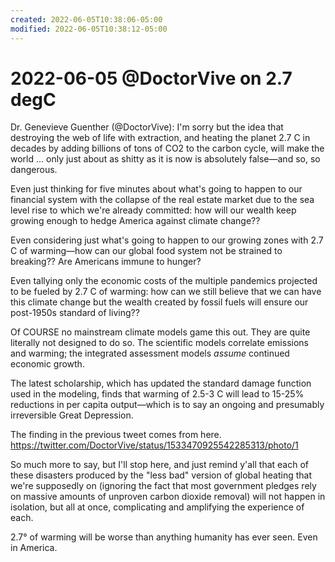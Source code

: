 ```yaml
---
created: 2022-06-05T10:38:06-05:00
modified: 2022-06-05T10:38:12-05:00
---
```

# 2022-06-05 @DoctorVive on 2.7 degC

Dr. Genevieve Guenther (@DoctorVive): I'm sorry but the idea that destroying the web of life with extraction, and heating the planet 2.7 C in decades by adding billions of tons of CO2 to the carbon cycle, will make the world ... only just about as shitty as it is now is absolutely false—and so, so dangerous.

Even just thinking for five minutes about what's going to happen to our financial system with the collapse of the real estate market due to the sea level rise to which we're already committed: how will our wealth keep growing enough to hedge America against climate change??

Even considering just what's going to happen to our growing zones with 2.7 C of warming—how can our global food system not be strained to breaking?? Are Americans immune to hunger?

Even tallying only the economic costs of the multiple pandemics projected to be fueled by 2.7 C of warming: how can we still believe that we can have this climate change but the wealth created by fossil fuels will ensure our post-1950s standard of living??

Of COURSE no mainstream climate models game this out. They are quite literally not designed to do so. The scientific models correlate emissions and warming; the integrated assessment models *assume* continued economic growth.

The latest scholarship, which has updated the standard damage function used in the modeling, finds that warming of 2.5-3 C will lead to 15-25% reductions in per capita output—which is to say an ongoing and presumably irreversible Great Depression.

The finding in the previous tweet comes from here. https://twitter.com/DoctorVive/status/1533470925542285313/photo/1

So much more to say, but I'll stop here, and just remind y'all that each of these disasters produced by the "less bad" version of global heating that we're supposedly on (ignoring the fact that most government pledges rely on massive amounts of unproven carbon dioxide removal) will not happen in isolation, but all at once, complicating and amplifying the experience of each.

2.7° of warming will be worse than anything humanity has ever seen. Even  in America.
